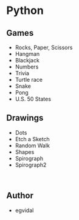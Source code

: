 # Python

## Games

* Rocks, Paper, Scissors
* Hangman
* Blackjack
* Numbers
* Trivia
* Turtle race
* Snake
* Pong
* U.S. 50 States

## Drawings

* Dots
* Etch a Sketch
* Random Walk
* Shapes
* Spirograph
* Spirograph2

<br>

## Author

* egvidal
